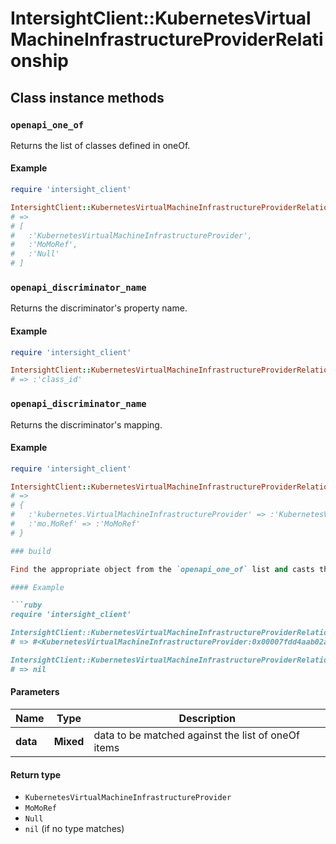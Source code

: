 # IntersightClient::KubernetesVirtualMachineInfrastructureProviderRelationship

## Class instance methods

### `openapi_one_of`

Returns the list of classes defined in oneOf.

#### Example

```ruby
require 'intersight_client'

IntersightClient::KubernetesVirtualMachineInfrastructureProviderRelationship.openapi_one_of
# =>
# [
#   :'KubernetesVirtualMachineInfrastructureProvider',
#   :'MoMoRef',
#   :'Null'
# ]
```

### `openapi_discriminator_name`

Returns the discriminator's property name.

#### Example

```ruby
require 'intersight_client'

IntersightClient::KubernetesVirtualMachineInfrastructureProviderRelationship.openapi_discriminator_name
# => :'class_id'
```

### `openapi_discriminator_name`

Returns the discriminator's mapping.

#### Example

```ruby
require 'intersight_client'

IntersightClient::KubernetesVirtualMachineInfrastructureProviderRelationship.openapi_discriminator_mapping
# =>
# {
#   :'kubernetes.VirtualMachineInfrastructureProvider' => :'KubernetesVirtualMachineInfrastructureProvider',
#   :'mo.MoRef' => :'MoMoRef'
# }

### build

Find the appropriate object from the `openapi_one_of` list and casts the data into it.

#### Example

```ruby
require 'intersight_client'

IntersightClient::KubernetesVirtualMachineInfrastructureProviderRelationship.build(data)
# => #<KubernetesVirtualMachineInfrastructureProvider:0x00007fdd4aab02a0>

IntersightClient::KubernetesVirtualMachineInfrastructureProviderRelationship.build(data_that_doesnt_match)
# => nil
```

#### Parameters

| Name | Type | Description |
| ---- | ---- | ----------- |
| **data** | **Mixed** | data to be matched against the list of oneOf items |

#### Return type

- `KubernetesVirtualMachineInfrastructureProvider`
- `MoMoRef`
- `Null`
- `nil` (if no type matches)

